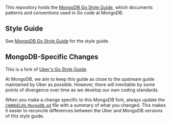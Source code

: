 This repository holds the [MongoDB Go Style Guide](style.md), which documents
patterns and conventions used in Go code at MongoDB.

## Style Guide

See [MongoDB Go Style Guide](style.md) for the style guide.

## MongoDB-Specific Changes

This is a fork of [Uber's Go Style Guide](https://github.com/uber-go/guide/).

At MongoDB, we aim to keep this guide as close to the upstream guide maintained by Uber as
possible. However, there will inevitable by some points of divergence over time as we develop our
own coding standards.

When you make a change specific to this MongoDB fork, always update the
[`CHANGELOG-MongoDB.md`](./CHANGELOG-MongoDB.md) file with a summary of what you changed. This makes
it easier to reconcile differences between the Uber and MongoDB versions of this style guide.

<!--

## Translations

We are aware of the following translations of this guide by the Go community.

- **中文翻译** (Chinese): [xxjwxc/uber_go_guide_cn](https://github.com/xxjwxc/uber_go_guide_cn)
- **繁體中文** （Traditional Chinese）：[ianchen0119/uber_go_guide_tw](https://github.com/ianchen0119/uber_go_guide_tw)
- **한국어 번역** (Korean): [TangoEnSkai/uber-go-style-guide-kr](https://github.com/TangoEnSkai/uber-go-style-guide-kr)
- **日本語訳** (Japanese): [knsh14/uber-style-guide-ja](https://github.com/knsh14/uber-style-guide-ja)
- **Traducción al Español** (Spanish): [friendsofgo/uber-go-guide-es](https://github.com/friendsofgo/uber-go-guide-es)
- **แปลภาษาไทย** (Thai): [pallat/uber-go-style-guide-th](https://github.com/pallat/uber-go-style-guide-th)
- **Tradução em português** (Portuguese): [lucassscaravelli/uber-go-guide-pt](https://github.com/lucassscaravelli/uber-go-guide-pt)
- **Tradução em português** (Portuguese BR): [alcir-junior-caju/uber-go-style-guide-pt-br](https://github.com/alcir-junior-caju/uber-go-style-guide-pt-br)
- **Tłumaczenie polskie** (Polish): [DamianSkrzypczak/uber-go-guide-pl](https://github.com/DamianSkrzypczak/uber-go-guide-pl)
- **Русский перевод** (Russian): [sau00/uber-go-guide-ru](https://github.com/sau00/uber-go-guide-ru)
- **Français** (French): [rm3l/uber-go-style-guide-fr](https://github.com/rm3l/uber-go-style-guide-fr)
- **Türkçe** (Turkish): [ksckaan1/uber-go-style-guide-tr](https://github.com/ksckaan1/uber-go-style-guide-tr)
- **Український переклад** (Ukrainian): [vorobeyme/uber-go-style-guide-uk](https://github.com/vorobeyme/uber-go-style-guide-uk)
- **ترجمه فارسی** (Persian): [jamalkaksouri/uber-go-guide-ir](https://github.com/jamalkaksouri/uber-go-guide-ir)
- **Tiếng việt** (Vietnamese): [nc-minh/uber-go-guide-vi](https://github.com/nc-minh/uber-go-guide-vi)

If you have a translation, feel free to submit a PR adding it to the list.

-->